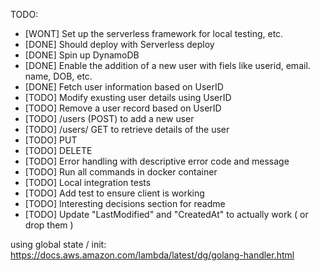TODO:
- [WONT] Set up the serverless framework for local testing, etc.
- [DONE] Should deploy with Serverless deploy
- [DONE] Spin up DynamoDB
- [DONE] Enable the addition of a new user with fiels like userid, email. name, DOB, etc.
- [DONE] Fetch user information based on UserID
- [TODO] Modify exusting user details using UserID
- [TODO] Remove a user record based on UserID
- [TODO] /users (POST) to add a new user
- [TODO] /users/ GET to retrieve details of the user
- [TODO] PUT
- [TODO] DELETE
- [TODO] Error handling with descriptive error code and message
- [TODO] Run all commands in docker container
- [TODO] Local integration tests
- [TODO] Add test to ensure client is working
- [TODO] Interesting decisions section for readme
- [TODO] Update "LastModified" and "CreatedAt" to actually work ( or drop them )

using global state / init: https://docs.aws.amazon.com/lambda/latest/dg/golang-handler.html
